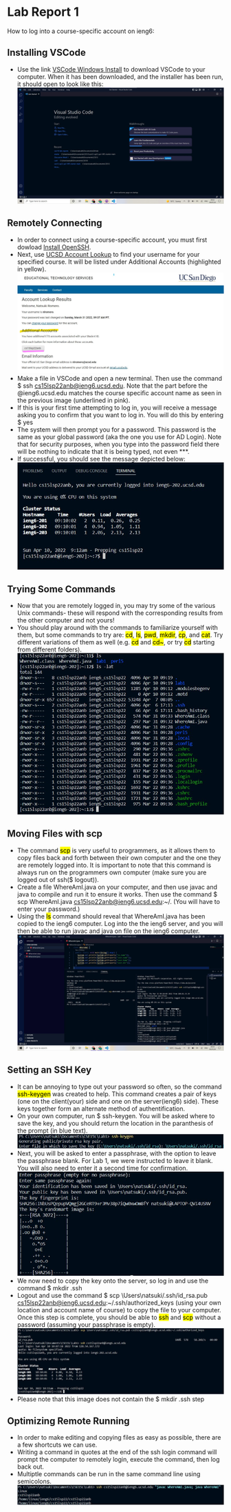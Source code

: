 # Lab Report 1
How to log into a course-specific account on ieng6: <br>
## Installing VSCode <br>
- Use the link [VSCode Windows Install](https://go.microsoft.com/fwlink/?LinkID=534107) to download VSCode to your computer. When it has been downloaded, and the installer has been run, it should open to look like this: <br>
![Image](install-vscode.jpg)
  
## Remotely Connecting <br>
- In order to connect using a course-specific account, you must first dowload [Install OpenSSH](https://docs.microsoft.com/en-us/windows-server/administration/openssh/openssh_install_firstuse).
- Next, use [UCSD Account Lookup](https://sdacs.ucsd.edu/~icc/index.php) to find your username for your specified course. It will be listed under Additional Accounts (highlighted in yellow). <br>
![Image](find-account.jpg)
- Make a file in VSCode and open a new terminal. Then use the command $ ssh cs15lsp22anb@ieng6.ucsd.edu. Note that the part before the @ieng6.ucsd.edu matches the course specific account name as seen in the previous image (underlined in pink).
- If this is your first time attempting to log in, you will receive a message asking you to confirm that you want to log in. You will do this by entering $ yes
- The system will then prompt you for a password. This password is the same as your global password (aka the one you use for AD Login). Note that for security purposes, when you type into the password field there will be nothing to indicate that it is being typed, not even ***.
- If successful, you should see the message depicted below: <br>
![Image](login.jpg)
  
## Trying Some Commands <br>
- Now that you are remotely logged in, you may try some of the various Unix commands- these will respond with the corresponding results from the other computer and not yours!
- You should play around with the commands to familiarize yourself with them, but some commands to try are: <mark>cd</mark>, <mark>ls</mark>, <mark>pwd</mark>, <mark>mkdir</mark>, <mark>cp</mark>, and <mark>cat</mark>. Try different variations of them as well (e.g. <mark>cd</mark> and <mark>cd~</mark>, or try <mark>cd</mark> starting from different folders). <br>
![Image](commands.jpg)
  
## Moving Files with scp <br>
- The command <mark>scp</mark> is very useful to programmers, as it allows them to copy files back and forth between their own computer and the one they are remotely logged into. It is important to note that this command is always run on the programmers own computer (make sure you are logged out of ssh($ logout)).
- Create a file WhereAmI.java on your computer, and then use javac and java to compile and run it to ensure it works. Then use the command $ scp WhereAmI.java cs15lsp22anb@ieng6.ucsd.edu:~/. (You will have to enter your password.)
- Using the <mark>ls</mark> command should reveal that WhereAmI.java has been copied to the ieng6 computer. Log into the the ieng6 server, and you will then be able to run javac and java on file on the ieng6 computer. <br>
![Image](scp.jpg)
  
## Setting an SSH Key <br>
- It can be annoying to type out your password so often, so the command <mark>ssh-keygen</mark> was created to help. This command creates a pair of keys (one on the client(your) side and one on the server(ieng6) side). These keys together form an alternate method of authentification.
- On your own computer, run $ ssh-keygen. You will be asked where to save the key, and you should return the location in the paranthesis of the prompt (in blue text). <br>
![Image](key-location.jpg)
- Next, you will be asked to enter a passphrase, with the option to leave the passphrase blank. For Lab 1, we were instructed to leave it blank. You will also need to enter it a second time for confirmation. <br>
![Image](make-key.jpg)
- We now need to copy the key onto the server, so log in and use the command $ mkdir .ssh
- Logout and use the command $ scp \Users\natsuki/.ssh/id_rsa.pub cs15lsp22anb@ieng6.ucsd.edu:~/.ssh/authorized_keys (using your own location and account name of course) to copy the file to your computer. Once this step is complete, you should be able to <mark>ssh</mark> and <mark>scp</mark> without a password (assuming your passphrase is empty). <br>
![Image](key-last-steps.jpg)
- Please note that this image does not contain the $ mkdir .ssh step
  
## Optimizing Remote Running <br>
- In order to make editing and copying files as easy as possible, there are a few shortcuts we can use.
- Writing a command in quotes at the end of the ssh login command will prompt the computer to remotely login, execute the command, then log back out.
- Multiptle commands can be run in the same command line using semicolons. <br>
![Image](semicolon.jpg)